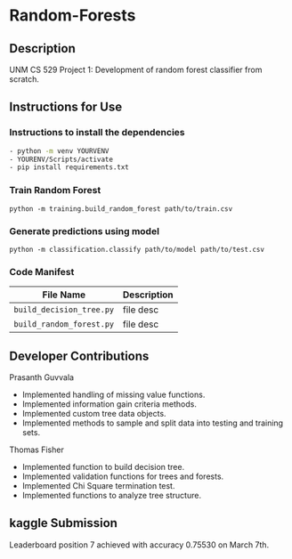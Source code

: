 # Random-Forests

## Description

UNM CS 529 Project 1: Development of random forest classifier from scratch.

## Instructions for Use

### Instructions to install the dependencies
```bash
- python -m venv YOURVENV
- YOURENV/Scripts/activate
- pip install requirements.txt
```

### Train Random Forest

`python -m training.build_random_forest path/to/train.csv`

### Generate predictions using model

`python -m classification.classify path/to/model path/to/test.csv`

### Code Manifest
| File Name | Description |
| --- | --- |
| `build_decision_tree.py` | file desc |
| `build_random_forest.py` | file desc |

## Developer Contributions

Prasanth Guvvala
- Implemented handling of missing value functions.
- Implemented information gain criteria methods.
- Implemented custom tree data objects.
- Implemented methods to sample and split data into testing and training sets.

Thomas Fisher
- Implemented function to build decision tree.
- Implemented validation functions for trees and forests.
- Implemented Chi Square termination test.
- Implemented functions to analyze tree structure.

## kaggle Submission

Leaderboard position 7 achieved with accuracy 0.75530 on March 7th.
